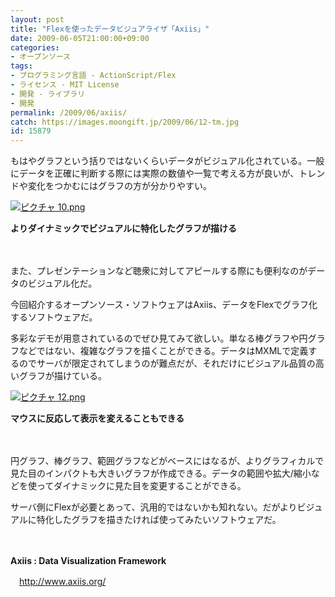 ```yaml
---
layout: post
title: "Flexを使ったデータビジュアライザ「Axiis」"
date: 2009-06-05T21:00:00+09:00
categories:
- オープンソース
tags: 
- プログラミング言語 - ActionScript/Flex
- ライセンス - MIT License
- 開発 - ライブラリ
- 開発
permalink: /2009/06/axiis/
catch: https://images.moongift.jp/2009/06/12-tm.jpg
id: 15879
---
```

もはやグラフという括りではないくらいデータがビジュアル化されている。一般にデータを正確に判断する際には実際の数値や一覧で考える方が良いが、トレンドや変化をつかむにはグラフの方が分かりやすい。

  

[![ピクチャ 10.png](https://images.moongift.jp/2009/06/10-tm1.jpg)](https://images.moongift.jp/2009/06/101.png)  
  
**よりダイナミックでビジュアルに特化したグラフが描ける**

  

　

  

また、プレゼンテーションなど聴衆に対してアピールする際にも便利なのがデータのビジュアル化だ。

  

今回紹介するオープンソース・ソフトウェアはAxiis、データをFlexでグラフ化するソフトウェアだ。

  
<!--more-->

多彩なデモが用意されているのでぜひ見てみて欲しい。単なる棒グラフや円グラフなどではない、複雑なグラフを描くことができる。データはMXMLで定義するのでサーバが限定されてしまうのが難点だが、それだけにビジュアル品質の高いグラフが描けている。

  

[![ピクチャ 12.png](https://images.moongift.jp/2009/06/12-tm.jpg)](https://images.moongift.jp/2009/06/12.png)  
  
**マウスに反応して表示を変えることもできる**

  

　

  

円グラフ、棒グラフ、範囲グラフなどがベースにはなるが、よりグラフィカルで見た目のインパクトも大きいグラフが作成できる。データの範囲や拡大/縮小などを使ってダイナミックに見た目を変更することができる。

  

サーバ側にFlexが必要とあって、汎用的ではないかも知れない。だがよりビジュアルに特化したグラフを描きたければ使ってみたいソフトウェアだ。

  

　

  

**Axiis : Data Visualization Framework**  
  
　http://www.axiis.org/

  
